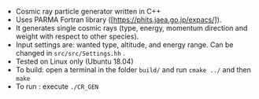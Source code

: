 * Cosmic ray particle generator written in C++
* Uses PARMA Fortran library ([https://phits.jaea.go.jp/expacs/]).
* It generates single cosmic rays (type, energy, momentum direction and weight with respect to other species).
* Input settings are: wanted type, altitude, and energy range. Can be changed in `src/src/Settings.hh` .
* Tested on Linux only (Ubuntu 18.04)
* To build: open a terminal in the folder `build/` and run  `cmake ../` and then `make`
* To run : execute `./CR_GEN` 


